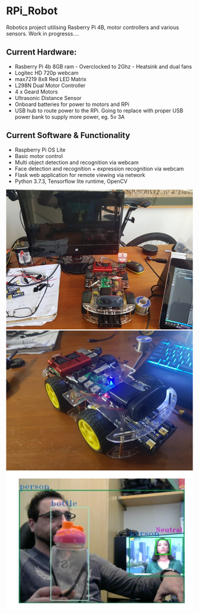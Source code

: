 # RPi_Robot #
Robotics project utilising Rasberry Pi 4B, motor controllers and various sensors.
Work in progresss....

## Current Hardware: ##
* Rasberry Pi 4b 8GB ram - Overclocked to 2Ghz - Heatsink and dual fans
* Logitec HD 720p webcam
* max7219 8x8 Red LED Matrix
* L298N Dual Motor Controller
* 4 x Geard Motors
* Ultrasonic Distance Sensor
* Onboard batteries for power to motors and RPi
* USB hub to route power to the RPi. Going to replace with proper USB power bank to supply more power, eg. 5v 3A

## Current Software & Functionality ##
* Raspberry Pi OS Lite
* Basic motor control
* Multi object detection and recognition via webcam
* Face detection and recognition + expression recognition via webcam
* Flask web application for remote viewing via network
* Python 3.7.3, Tensorflow lite runtime, OpenCV

![Robo](https://github.com/systemvaz/RPi_Robot/blob/master/Robot/lib/img/robo.jpg)
![Robo](https://github.com/systemvaz/RPi_Robot/blob/master/Robot/lib/img/robo2.jpg)
![Robo](https://github.com/systemvaz/RPi_Robot/blob/master/Robot/lib/img/vision-test.jpg)
